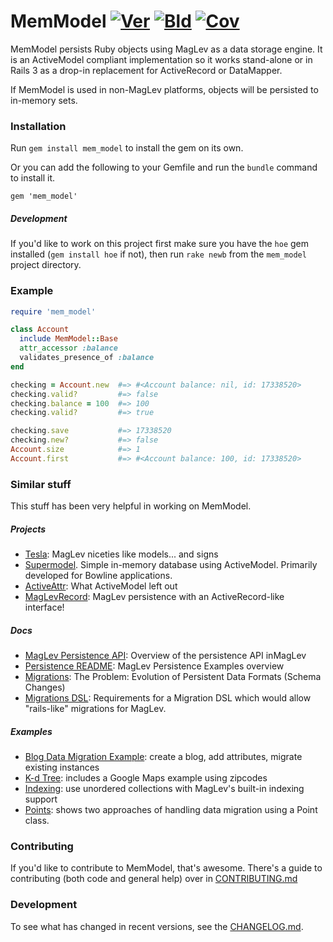 # MemModel [![Ver][Ver img]][Ver] [![Bld][Bld img]][Bld] [![Cov][Cov img]][Cov]

MemModel persists Ruby objects using MagLev as a data storage engine. It is an
ActiveModel compliant implementation so it works stand-alone or in Rails 3 as a
drop-in replacement for ActiveRecord or DataMapper.

If MemModel is used in non-MagLev platforms, objects will be persisted to
in-memory sets.


### Installation

Run `gem install mem_model` to install the gem on its own.

Or you can add the following to your Gemfile and run the `bundle` command to
install it.

    gem 'mem_model'


##### Development

If you'd like to work on this project first make sure you have the `hoe` gem
installed (`gem install hoe` if not), then run `rake newb` from the
`mem_model` project directory.


### Example

```ruby
require 'mem_model'

class Account
  include MemModel::Base
  attr_accessor :balance
  validates_presence_of :balance
end

checking = Account.new  #=> #<Account balance: nil, id: 17338520>
checking.valid?         #=> false
checking.balance = 100  #=> 100
checking.valid?         #=> true

checking.save           #=> 17338520
checking.new?           #=> false
Account.size            #=> 1
Account.first           #=> #<Account balance: 100, id: 17338520>
```


### Similar stuff

This stuff has been very helpful in working on MemModel.

##### Projects

* [Tesla][tesla]: MagLev niceties like models... and signs
* [Supermodel][supermodel]. Simple in-memory database using ActiveModel. Primarily
  developed for Bowline applications.
* [ActiveAttr][active_attr]: What ActiveModel left out
* [MagLevRecord][maglevrecord]: MagLev persistence with an
  ActiveRecord-like interface!

##### Docs

* [MagLev Persistence API][persistence_api]: Overview of the persistence API inMagLev
* [Persistence README][persistence_readme]: MagLev Persistence Examples overview
* [Migrations][migrations]: The Problem: Evolution of Persistent Data Formats (Schema Changes)
* [Migrations DSL][migrations_dsl]: Requirements for a Migration DSL which would allow
  "rails-like" migrations for MagLev.

##### Examples

* [Blog Data Migration Example][blog]: create a blog, add attributes, migrate existing
  instances
* [K-d Tree][kd_tree]: includes a Google Maps example using zipcodes
* [Indexing][indexing]: use unordered collections with MagLev's built-in indexing support
* [Points][points]: shows two approaches of handling data migration using a Point class.


### Contributing

If you'd like to contribute to MemModel, that's awesome. There's a guide to contributing
(both code and general help) over in [CONTRIBUTING.md](CONTRIBUTING.md)

### Development

To see what has changed in recent versions, see the [CHANGELOG.md](CHANGELOG.md).


<!--- ###################################################################### --->
<!--- ### URLs --->

[Ver]: https://rubygems.org/gems/mem_model
[Bld]: https://travis-ci.org/johnnyt/mem_model
[Cov]: https://coveralls.io/r/johnnyt/mem_model

[Ver img]: https://badge.fury.io/rb/mem_model.png
[Bld img]: https://travis-ci.org/johnnyt/mem_model.png
[Cov img]: https://coveralls.io/repos/johnnyt/mem_model/badge.png?branch=master

[hoe]: http://www.zenspider.com/projects/hoe.html

[tesla]: https://github.com/jc00ke/tesla
[supermodel]: https://github.com/maccman/supermodel
[active_attr]: https://github.com/cgriego/active_attr
[maglevrecord]: https://github.com/knub/maglevrecord

[persistence_api]: https://github.com/MagLev/maglev/blob/master-1.9/docs/persistence-api.rdoc
[persistence_readme]: https://github.com/MagLev/maglev/blob/master-1.9/examples/persistence/Persistence-README.rdoc
[migrations]: https://github.com/MagLev/maglev/blob/master-1.9/examples/persistence/migrations/migrations.org
[migrations_dsl]: https://github.com/MagLev/maglev/blob/master-1.9/examples/persistence/migrations/migration-dsl.org

[migration_examples]: https://github.com/MagLev/maglev/blob/master-1.9/examples/persistence/migrations/example/example.rdoc
[kd_tree]: https://github.com/MagLev/maglev/blob/master-1.9/examples/persistence/kdtree/KDTree-README.rdoc
[indexing]: https://github.com/MagLev/maglev/blob/master-1.9/examples/persistence/indexing/Indexing-README.rdoc
[blog]: https://github.com/MagLev/maglev/blob/master-1.9/examples/persistence/migrations/example/example.rdoc
[points]: https://github.com/MagLev/maglev/blob/master-1.9/examples/persistence/migrations/example2/README.rdoc
